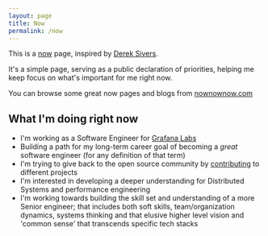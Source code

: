 ```yaml
---
layout: page
title: Now
permalink: /now
---
```


This is a [now](https://nownownow.com/about) page, inspired by [Derek Sivers](https://sivers.org/nowff).

It's a simple page, serving as a public declaration of priorities, helping me keep focus on what's important for me right now.

You can browse some great now pages and blogs from [nownownow.com](https://nownownow.com/)

## What I'm doing right now
- I'm working as a Software Engineer for [Grafana Labs](https://grafana.com/)
- Building a path for my long-term career goal of becoming a _great_ software engineer (for any definition of that term)
- I'm trying to give back to the open source community by [contributing](https://tpaschalis.github.io/opensource/) to different projects
- I'm interested in developing a deeper understanding for Distributed Systems and performance engineering
- I'm working towards building the skill set and understanding of a more Senior engineer; that includes both soft skills, team/organization dynamics, systems thinking and that elusive higher level vision and 'common sense' that transcends specific tech stacks

